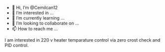 - 👋 Hi, I’m @Cemilcan12
- 👀 I’m interested in ...
- 🌱 I’m currently learning ...
- 💞️ I’m looking to collaborate on ...
- 📫 How to reach me ...

<!---
Cemilcan12/Cemilcan12 is a ✨ special ✨ repository because its `README.md` (this file) appears on your GitHub profile.
You can click the Preview link to take a look at your changes.
--->
I am interested in 220 v heater temparature control via zero crost check and PID control.
